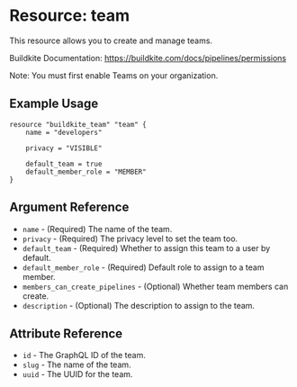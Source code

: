 # Resource: team

This resource allows you to create and manage teams.

Buildkite Documentation: https://buildkite.com/docs/pipelines/permissions

Note: You must first enable Teams on your organization.

## Example Usage

```hcl
resource "buildkite_team" "team" {
    name = "developers"

    privacy = "VISIBLE"

    default_team = true
    default_member_role = "MEMBER"
}
```

## Argument Reference

* `name` - (Required) The name of the team.
* `privacy` - (Required) The privacy level to set the team too.
* `default_team` - (Required) Whether to assign this team to a user by default.
* `default_member_role` - (Required) Default role to assign to a team member.
* `members_can_create_pipelines` - (Optional) Whether team members can create.
* `description` - (Optional) The description to assign to the team.

## Attribute Reference

* `id`   - The GraphQL ID of the team.
* `slug` - The name of the team.
* `uuid` - The UUID for the team.
